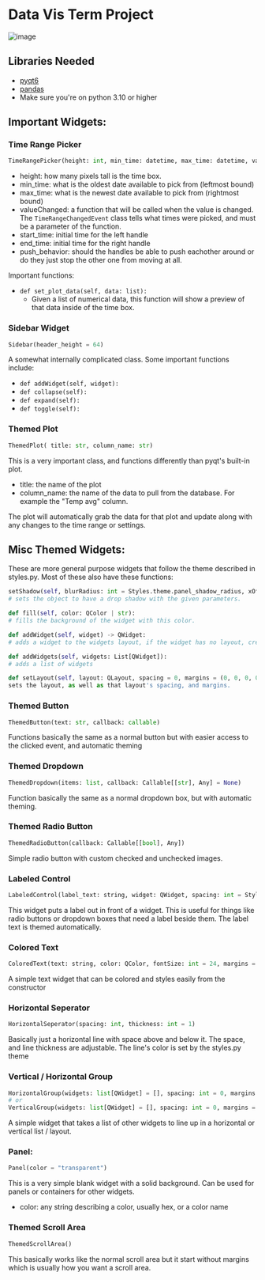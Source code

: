 # Data Vis Term Project

![image](https://user-images.githubusercontent.com/39423700/192062305-b4223a4f-156d-44e7-8732-79ba7ce60b66.png)



## Libraries Needed
- [pyqt6](https://pypi.org/project/PyQt6/)
- [pandas](https://pypi.org/project/pandas/)
- Make sure you're on python 3.10 or higher


## Important Widgets:

### Time Range Picker
```python
TimeRangePicker(height: int, min_time: datetime, max_time: datetime, valueChanged: Callable[[TimeRangeChangedEvent], Any] = None, start_time: datetime = None, end_time: datetime = None, push_behavior: bool = True)
```
- height: how many pixels tall is the time box.
- min_time: what is the oldest date available to pick from (leftmost bound)
- max_time: what is the newest date available to pick from (rightmost bound)
- valueChanged: a function that will be called when the value is changed. The `TimeRangeChangedEvent` class tells what times were picked, and must be a parameter of the function.
- start_time: initial time for the left handle
- end_time: initial time for the right handle
- push_behavior: should the handles be able to push eachother around or do they just stop the other one from moving at all.

Important functions:
- `def set_plot_data(self, data: list):`
  - Given a list of numerical data, this function will show a preview of that data inside of the time box.

### Sidebar Widget
```python
Sidebar(header_height = 64)
```
A somewhat internally complicated class. Some important functions include:
- `def addWidget(self, widget):`
- `def collapse(self):`
- `def expand(self):`
- `def toggle(self):`

### Themed Plot
```python
ThemedPlot( title: str, column_name: str)
```
This is a very important class, and functions differently than pyqt's built-in plot.
- title: the name of the plot
- column_name: the name of the data to pull from the database. For example the "Temp avg" column.

The plot will automatically grab the data for that plot and update along with any changes to the time range or settings.

## Misc Themed Widgets:

These are more general purpose widgets that follow the theme described in styles.py.
Most of these also have these functions:
```python
setShadow(self, blurRadius: int = Styles.theme.panel_shadow_radius, xOffset: int = 0, yOffset: int = 0, color: QtGui.QColor = Styles.theme.shadow_color):
# sets the object to have a drop shadow with the given parameters.

def fill(self, color: QColor | str):
# fills the background of the widget with this color.

def addWidget(self, widget) -> QWidget:
# adds a widget to the widgets layout, if the widget has no layout, create one.

def addWidgets(self, widgets: List[QWidget]):
# adds a list of widgets

def setLayout(self, layout: QLayout, spacing = 0, margins = (0, 0, 0, 0)):
sets the layout, as well as that layout's spacing, and margins.

```

### Themed Button
```python
ThemedButton(text: str, callback: callable)
```
Functions basically the same as a normal button but with easier access to the clicked event, and automatic theming

### Themed Dropdown
```python
ThemedDropdown(items: list, callback: Callable[[str], Any] = None)
```
Function basically the same as a normal dropdown box, but with automatic theming.

### Themed Radio Button
```python
ThemedRadioButton(callback: Callable[[bool], Any])
```
Simple radio button with custom checked and unchecked images.

### Labeled Control
```python
LabeledControl(label_text: string, widget: QWidget, spacing: int = Styles.theme.medium_spacing, margins = (math.inf, 0, 0, 0))
```
This widget puts a label out in front of a widget. This is useful for things like radio buttons or dropdown boxes that need a label beside them.
The label text is themed automatically.

### Colored Text
```python
ColoredText(text: string, color: QColor, fontSize: int = 24, margins = (0, 0, 0, 0))
```
A simple text widget that can be colored and styles easily from the constructor

### Horizontal Seperator
```python
HorizontalSeperator(spacing: int, thickness: int = 1)
```
Basically just a horizontal line with space above and below it. The space, and line thickness are adjustable. The line's color is set by the styles.py theme

### Vertical / Horizontal Group
```python
HorizontalGroup(widgets: list[QWidget] = [], spacing: int = 0, margins = (math.inf, 0, 0, 0))
# or
VerticalGroup(widgets: list[QWidget] = [], spacing: int = 0, margins = (math.inf, 0, 0, 0))
```
A simple widget that takes a list of other widgets to line up in a horizontal or vertical list / layout.

### Panel:
```python
Panel(color = "transparent")
```
This is a very simple blank widget with a solid background. Can be used for panels or containers for other widgets.
- color: any string describing a color, usually hex, or a color name

### Themed Scroll Area
```python
ThemedScrollArea()
```
This basically works like the normal scroll area but it start without margins which is usually how you want a scroll area.
